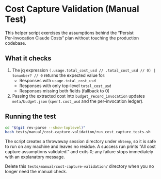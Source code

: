 # Cost Capture Validation (Manual Test)

This helper script exercises the assumptions behind the “Persist Per‑Invocation
Claude Costs” plan without touching the production codebase.

## What it checks

1. The jq expression `(.usage.total_cost_usd // .total_cost_usd // 0) |
   tonumber? // 0` returns the expected value for:
   - Responses with `usage.total_cost_usd`
   - Responses with only top-level `total_cost_usd`
   - Responses missing both fields (fallback to 0)
2. Passing the extracted cost into `budget_record_invocation` updates
   `meta/budget.json` (`spent.cost_usd` and the per-invocation ledger).

## Running the test

```bash
cd "$(git rev-parse --show-toplevel)"
bash tests/manual/cost-capture-validation/run_cost_capture_tests.sh
```

The script creates a throwaway session directory under `mktemp`, so it is safe
to run on any machine and leaves no residue. A success run prints “All cost
capture assumptions validated.” and exits 0; any failure stops immediately with
an explanatory message.

Delete this `tests/manual/cost-capture-validation/` directory when you no longer
need the manual check.
